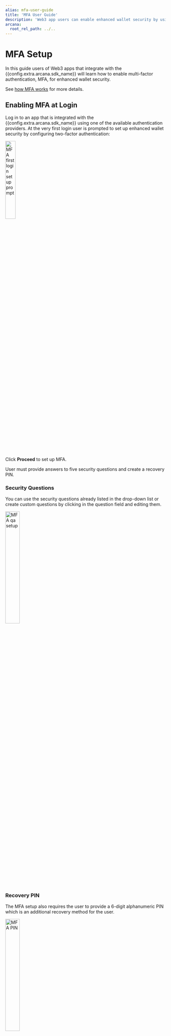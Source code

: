 ```yaml
---
alias: mfa-user-guide
title: 'MFA User Guide'
description: 'Web3 app users can enable enhanced wallet security by using Arcana Auth MFA feature.'
arcana:
  root_rel_path: ../..
---
```


# MFA Setup

In this guide users of Web3 apps that integrate with the {{config.extra.arcana.sdk_name}} will learn how to enable multi-factor authentication, MFA, for enhanced wallet security. 

See [how MFA works]({{page.meta.arcana.root_rel_path}}/concepts/mfa.md) for more details.

## Enabling MFA at Login

Log in to an app that is integrated with the {{config.extra.arcana.sdk_name}} using one of the available authentication providers. At the very first login user is prompted to set up enhanced wallet security by configuring two-factor authentication:

<img src="/img/an_mfa_setup_firstlogin.gif" alt="MFA first login setup prompt" class="an-screenshots-noeffects" width="25%"/>

Click **Proceed** to set up MFA.

User must provide answers to five security questions and create a recovery PIN. 

### Security Questions

You can use the security questions already listed in the drop-down list or create custom questions by clicking in the question field and editing them.

<img src="/img/an_mfa_setup_qa.png" alt="MFA qa setup" class="an-screenshots-noeffects" width="30%"/>

### Recovery PIN 

The MFA setup also requires the user to provide a 6-digit alphanumeric PIN which is an additional recovery method for the user. 

<img src="/img/an_mfa_pin.png" alt="MFA PIN" class="an-screenshots-noeffects" width="30%"/>

That is all! 
After saving the PIN, MFA Setup is complete, and enhanced wallet security is enabled.

<img src="/img/an_mfa_complete.png" alt="MFA PIN" class="an-screenshots-noeffects" width="30%"/>

!!! note 

      Save the responses to the security questions and the PIN carefully as you will need to provide either the answers or the PIN for multi-factor authentication when logging into the app from a new device or browser.

## Enabling MFA Later

If the user chose to not enable MFA at the first login into the app, it can be enabled later. Note that once enabled, MFA cannot be disabled for a user account.

To enable MFA, log into the app that is integrated with the {{config.extra.arcana.sdk_name}}. Access the {{config.extra.arcana.wallet_name}} and click on the **User Profile** tab to view the wallet screen. Choose **Setup Now** and then click **Proceed** to set up security questions, and answers and specify the recovery PIN as described in the previous section.

<img src="/img/an_mfa_enable_later_tab.png" alt="Enable later" class="an-screenshots-noeffects" width="20%"/>

## MFA Recovery

If the user logs into an app using a different device or a different browser, then the local component of the MFA needs to be regenerated. This is required to prove the user's identity for wallet access. At login, the MFA prompt will guide the user to choose one of the options to recover the encrypted MFA component on the new device or the browser. The user can choose the recovery options:

* Enter the MFA recovery PIN stored during the MFA setup earlier
* Answer three security questions correctly

<img src="/img/an_mfa_recover_options.png" alt="Recovery Options" class="an-screenshots-noeffects" width="35%"/>

Once the user provides one of these options, the local MFA factor is regenerated and the user will not be asked for it again on the same device or the browser app unless local storage is cleared for some reason.

## MFA Errors


| MFA Phase | Error Message | Cause  | Corrective Action |
| :--- | :--- | :--- | :--- |
| MFA Setup | **Share expired. Please log in again to continue.**| If a user logs into the app and chooses to enable MFA, but fails to complete the MFA setup within 24 hours of login initiation, you will see this error.| This error can be resolved by making sure that once initiated, the user completes the MFA setup a few minutes before the session expires.|
| MFA Setup | **Security questionnaire errors.** | These errors are displayed when the user is setting up MFA and specifying the security questions and answers.| User must answer all the required questions, each question should be unique and not repeated, an empty string is not allowed for a security question.|
| MFA Setup | **PIN validation errors.** | These errors are displayed when the user is setting up the MFA PIN with invalid characters.| Make sure that a 6-digit alphanumeric PIN is provided during MFA setup. The PIN cannot have a space character and should have a minimum of 6 characters and a maximum of 25 characters.|
| MFA Recovery | **Incorrect security answer.** | This error is displayed during MFA secret recovery process if the user fails to provide the correct answer to any of the three security questions.| Provide the correct answer or choose a different question for which you remember the answer. Alternatively, try using the correct PIN for completing the MFA secret recovery process.|
| MFA Recovery | **Incorrect PIN.** | During MFA recovery, if the user chooses to use the PIN and enters an incorrect PIN, this error is displayed.| Use the correct PIN or try an alternative method of MFA recovery by answering the security questions correctly.|
| MFA Recovery | **Computed address did not match the actual address** | This error occurs when the address computed on the user's local device does not match the one that is decrypted locally after retrieving it from the {{config.extra.arcana.company_name}} encrypted store. It can happen when somehow the local address component is tampered with or corrupted. | Simply clearing the app's local storage in the browser should allow the user to verify their identity via MFA and use the app.|